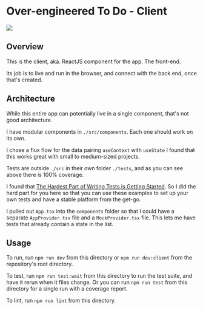 # Over-engineered To Do - Client

![](https://img.shields.io/badge/Coverage-87%25-83A603.svg?prefix=$coverage$)

## Overview

This is the client, aka. ReactJS component for the app. The front-end.

Its job is to live and run in the browser, and connect with the back end, once that's created.

## Architecture

While this entire app can potentially live in a single component, that's not good architecture. 

I have modular components in `./src/components`. Each one should work on its own.

I chose a flux flow for the data pairing `useContext` with `useState` I found that this works great with small to medium-sized projects.

Tests are outside `./src` in their own folder `./tests`, and as you can see above there _is_ 100% coverage.

I found that [The Hardest Part of Writing Tests is Getting Started](https://shopify.engineering/the-hardest-part-of-writing-tests-is-getting-started). 
So I did the hard part for you here so that you can use these examples to set up your own tests and have a stable platform from the get-go. 

I pulled out `App.tsx` into the `components` folder so that I could have a separate `AppProvider.tsx` file and a `MockProvider.tsx` file.
This lets me have tests that already contain a state in the list. 

## Usage

To run, run `npm run dev` from this directory or `npm run dev:client` from the repository's root directory.

To test, run `npm run test:wait` from this directory to run the test suite, and have it rerun when it files change. 
Or you can run `npm run test` from this directory for a single run with a coverage report. 

To lint, run `npm run lint` from this directory.

